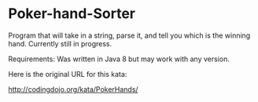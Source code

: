 # Poker-hand-Sorter

Program that will take in a string, parse it, and tell you which is the winning hand. Currently still in progress. 

Requirements: Was written in Java 8 but may work with any version.

Here is the original URL for this kata:

http://codingdojo.org/kata/PokerHands/


